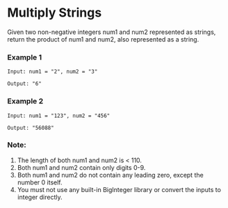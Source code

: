 # Multiply Strings

Given two non-negative integers num1 and num2 represented as strings, return the product of num1 and num2, also represented as a string.

### Example 1

```
Input: num1 = "2", num2 = "3"

Output: "6"
```

### Example 2

```
Input: num1 = "123", num2 = "456"

Output: "56088"
```

### Note:
1. The length of both num1 and num2 is < 110.
2. Both num1 and num2 contain only digits 0-9.
3. Both num1 and num2 do not contain any leading zero, except the number 0 itself.
4. You must not use any built-in BigInteger library or convert the inputs to integer directly.
